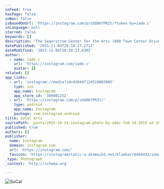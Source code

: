 ```yaml
---
inFeed: true
hasPage: false
inNav: false
isBasedOnUrl: 'https://instagram.com/p/zGQ0H7PRZt/?taken-by=iade.c'
inLanguage: null
starred: false
keywords: []
description: "The Segerstrom Center for the Arts (600 Town Center Drive Costa Mesa, CA 92626 - www.scfta.org) is a huge Campus style Arts Center in South Coast Metro. At least 4 venues, a superb restaurant, and an outside plaza, there's always something going on. The main Concert Hall can house 1700 audience members, and is architecturally stunning. "
datePublished: '2015-11-04T20:18:17.271Z'
dateModified: '2015-11-04T20:18:13.430Z'
author:
  - name: iade.c
    url: 'https://instagram.com/iade.c'
    avatar: {}
related: []
app_links:
  - url: 'instagram://media?id=920497124510865005'
    type: ios
    app_name: Instagram
    app_store_id: '389801252'
  - url: 'https://instagram.com/p/zGQ0H7PRZt/'
    type: android
    app_name: Instagram
    package: com.instagram.android
title: SoCal Arts
sourcePath: _posts/2015-10-31-instagram-photo-by-adec-feb-14-2015-at-1010pm-utc.md
published: true
authors: []
publisher:
  name: Instagram
  domain: instagram.com
  url: 'https://instagram.com/'
  favicon: 'https://instagramstatic-a.akamaihd.net/bluebar/64b94d2/images/ico/favicon.ico'
_type: Photograph
_context: 'http://schema.org'

---
```

![SoCal](https://scontent.cdninstagram.com/hphotos-xpa1/t51.2885-15/e15/10986207_617239741739862_429175071_n.jpg)